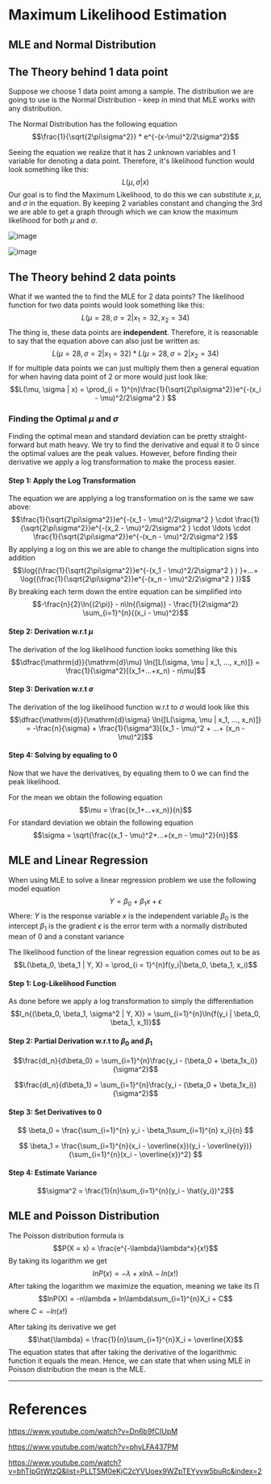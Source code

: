 # Maximum Likelihood Estimation

## MLE and Normal Distribution 

## The Theory behind 1 data point 

Suppose we choose 1 data point among a sample. The distribution we are going to use is the Normal Distribution - keep in mind that MLE works with any distribution. 

The Normal Distribution has the following equation 
$$\frac{1}{\sqrt{2\pi\sigma^2}} * e^{-(x-\mu)^2/2\sigma^2}$$

Seeing the equation we realize that it has 2 unknown variables and 1 variable for denoting a data point. Therefore, it's likelihood function would look something like this: 
$$L(\mu, \sigma | x)$$
Our goal is to find the Maximum Likelihood, to do this we can substitute $x, \mu,$ and $\sigma$ in the equation. By keeping 2 variables constant and changing the 3rd we are able to get a graph through which we can know the maximum likelihood for both $\mu$ and $\sigma$. 

![image](https://github.com/vijdaancoding/statistical-machine-learning/assets/131896316/fb5ea852-504e-4362-9437-16263aa35b94)


![image](https://github.com/vijdaancoding/statistical-machine-learning/assets/131896316/5b25e829-ecc5-499d-881d-bd483a6c7c49)


## The Theory behind 2 data points 

What if we wanted the to find the MLE for 2 data points? The likelihood function for two data points would look something like this: 
$$L(\mu = 28, \sigma = 2 | x_1 = 32, x_2 = 34)$$
The thing is, these data points are **independent**. Therefore, it is reasonable to say that the equation above can also just be written as: 
$$L(\mu = 28, \sigma = 2 | x_1 = 32) * L(\mu = 28, \sigma = 2 | x_2 = 34)$$
If for multiple data points we can just multiply them then a general equation for when having data point of 2 or more would just look like: 
$$L(\mu, \sigma | x) = \prod_{i = 1}^{n}\frac{1}{\sqrt{2\pi\sigma^2}}e^{-(x_i - \mu)^2/2\sigma^2 } $$
### Finding the Optimal $\mu$ and $\sigma$

Finding the optimal mean and standard deviation can be pretty straight-forward but math heavy. We try to find the derivative and equal it to 0 since the optimal values are the peak values. However, before finding their derivative we apply a log transformation to make the process easier. 

#### Step 1: Apply the Log Transformation 

The equation we are applying a log transformation on is the same we saw above: 
$$\frac{1}{\sqrt{2\pi\sigma^2}}e^{-(x_1 - \mu)^2/2\sigma^2 } \cdot \frac{1}{\sqrt{2\pi\sigma^2}}e^{-(x_2 - \mu)^2/2\sigma^2 } \cdot \ldots \cdot \frac{1}{\sqrt{2\pi\sigma^2}}e^{-(x_n - \mu)^2/2\sigma^2 }$$
By applying a log on this we are able to change the multiplication signs into addition
$$\log{(\frac{1}{\sqrt{2\pi\sigma^2}}e^{-(x_1 - \mu)^2/2\sigma^2 } )  }+...+ \log{(\frac{1}{\sqrt{2\pi\sigma^2}}e^{-(x_n - \mu)^2/2\sigma^2 } )}$$
By breaking each term down the entire equation can be simplified into 
$$-\frac{n}{2}\ln{(2\pi)} - n\ln{(\sigma)} - \frac{1}{2\sigma^2} \sum_{i=1}^{n}{(x_i - \mu)^2}$$
#### Step 2: Derivation w.r.t $\mu$

The derivation of the log likelihood function looks something like this 
$$\dfrac{\mathrm{d}}{\mathrm{d}\mu} \ln{[L(\sigma, \mu | x_1, ..., x_n)]} = \frac{1}{\sigma^2}[(x_1+...+x_n) - n\mu]$$
#### Step 3: Derivation w.r.t $\sigma$

The derivation of the log likelihood function w.r.t to $\sigma$ would look like this 
$$\dfrac{\mathrm{d}}{\mathrm{d}\sigma} \ln{[L(\sigma, \mu | x_1, ..., x_n)]} = -\frac{n}{\sigma} + \frac{1}{\sigma^3}[(x_1 - \mu)^2 + ...+ (x_n - \mu)^2]$$
#### Step 4: Solving by equaling to 0

Now that we have the derivatives, by equaling them to 0 we can find the peak likelihood. 

For the mean we obtain the following equation
$$\mu = \frac{(x_1+...+x_n)}{n}$$
For standard deviation we obtain the following equation 
$$\sigma = \sqrt{\frac{(x_1 - \mu)^2+...+(x_n - \mu)^2}{n}}$$

## MLE and Linear Regression 

When using MLE to solve a linear regression problem we use the following model equation 
$$Y = \beta_0 + \beta_1x + \epsilon$$
Where: 
$Y$ is the response variable 
$x$ is the independent variable 
$\beta_0$ is the intercept 
$\beta_1$ is the gradient 
$\epsilon$ is the error term with a normally distributed mean of 0 and a constant variance 

The likelihood function of the linear regression equation comes out to be as 
$$L(\beta_0, \beta_1 | Y, X) = \prod_{i = 1}^{n}f(y_i|\beta_0, \beta_1, x_i)$$
#### Step 1: Log-Likelihood Function 

As done before we apply a log transformation to simply the differentiation 
$$l_n{(\beta_0, \beta_1, \sigma^2 | Y, X)} = \sum_{i=1}^{n}\ln{f(y_i | \beta_0, \beta_1, x_1)}$$
#### Step 2: Partial Derivation w.r.t to $\beta_0$ and $\beta_1$
$$\frac{dl_n}{d\beta_0} = \sum_{i=1}^{n}\frac{y_i - (\beta_0 + \beta_1x_i)}{\sigma^2}$$

$$\frac{dl_n}{d\beta_1} = \sum_{i=1}^{n}\frac{y_i - (\beta_0 + \beta_1x_i)}{\sigma^2}$$
#### Step 3: Set Derivatives to 0

$$
\beta_0 = \frac{\sum_{i=1}^{n} y_i - \beta_1\sum_{i=1}^{n} x_i}{n}
$$

$$
\beta_1 = \frac{\sum_{i=1}^{n}(x_i - \overline{x})(y_i - \overline{y})}{\sum_{i=1}^{n}(x_i - \overline{x})^2}
$$


#### Step 4: Estimate Variance 
$$\sigma^2 = \frac{1}{n}\sum_{i=1}^{n}(y_i - \hat{y_i})^2$$

## MLE and Poisson Distribution 

The Poisson distribution formula is 
$$P(X = x) = \frac{e^{-\lambda}\lambda^x}{x!}$$
By taking its logarithm we get 
$$ln{P(x)} = -\lambda + x ln\lambda - ln(x!)$$
After taking the logarithm we maximize the equation, meaning we take its $\prod$ 
$$lnP(X) = -n\lambda + ln\lambda\sum_{i=1}^{n}X_i + C$$
where $C = -ln(x!)$

After taking its derivative we get
$$\hat{\lambda} = \frac{1}{n}\sum_{i=1}^{n}X_i = \overline{X}$$
The equation states that after taking the derivative of the logarithmic function it equals the mean. Hence, we can state that when using MLE in Poisson distribution the mean is the MLE. 

-- -- 
# References 

https://www.youtube.com/watch?v=Dn6b9fCIUpM

https://www.youtube.com/watch?v=phyLFA437PM

https://www.youtube.com/watch?v=bhTIpGtWtzQ&list=PLLTSM0eKjC2cYVUoex9WZpTEYyvw5buRc&index=2

